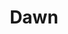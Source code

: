 ---
layout: product
product_id: 1491335282750
id: 1491335282750
title: Dawn
body_html: >-
  <p>Taken in Alberta during the Summer of 2018.</p>

  <p>The smoky atmosphere partially due to fog and partially due to the rampant forest fire season, caused these beautiful morning sun rays to stop us in our tracks.</p>

  <p> </p>
vendor: Connell McCarthy
product_type: Posters, Prints, & Visual Artwork
created_at: 2018-10-13T20:42:44-04:00
handle: dawn
updated_at: 2022-06-27T13:52:01-04:00
published_at: 2018-08-22T19:38:24-04:00
template_suffix: ""
status: active
published_scope: global
tags: Batch 02, fog, foggy, forest, Print, sunrise, Trees
admin_graphql_api_id: gid://shopify/Product/1491335282750
variants:
  - id: 39576977702974
    product_id: 1491335282750
    title: 8x10" / Full Colour
    price: "35.00"
    sku: CM-PP-B2-02-XXS-FC
    position: 1
    inventory_policy: continue
    compare_at_price: null
    fulfillment_service: manual
    inventory_management: shopify
    option1: 8x10"
    option2: Full Colour
    option3: null
    created_at: 2021-09-01T10:19:55-04:00
    updated_at: 2022-02-07T15:31:51-05:00
    taxable: true
    barcode: ""
    grams: 208
    image_id: 6203571994686
    weight: 0.208
    weight_unit: kg
    inventory_item_id: 41671418347582
    inventory_quantity: 100
    old_inventory_quantity: 100
    requires_shipping: true
    admin_graphql_api_id: gid://shopify/ProductVariant/39576977702974
  - id: 39576977735742
    product_id: 1491335282750
    title: 8x10" / Black & White
    price: "35.00"
    sku: CM-PP-B2-02-XXS-BW
    position: 2
    inventory_policy: continue
    compare_at_price: null
    fulfillment_service: manual
    inventory_management: shopify
    option1: 8x10"
    option2: Black & White
    option3: null
    created_at: 2021-09-01T10:19:55-04:00
    updated_at: 2022-02-07T15:31:50-05:00
    taxable: true
    barcode: ""
    grams: 208
    image_id: 6203571863614
    weight: 0.208
    weight_unit: kg
    inventory_item_id: 41671418380350
    inventory_quantity: 100
    old_inventory_quantity: 100
    requires_shipping: true
    admin_graphql_api_id: gid://shopify/ProductVariant/39576977735742
  - id: 39576977768510
    product_id: 1491335282750
    title: 8.5x11" / Full Colour
    price: "35.00"
    sku: CM-PP-B2-02-XS-FC
    position: 3
    inventory_policy: continue
    compare_at_price: null
    fulfillment_service: manual
    inventory_management: shopify
    option1: 8.5x11"
    option2: Full Colour
    option3: null
    created_at: 2021-09-01T10:19:55-04:00
    updated_at: 2022-02-07T15:31:51-05:00
    taxable: true
    barcode: ""
    grams: 208
    image_id: 6203571994686
    weight: 0.208
    weight_unit: kg
    inventory_item_id: 41671418413118
    inventory_quantity: 100
    old_inventory_quantity: 100
    requires_shipping: true
    admin_graphql_api_id: gid://shopify/ProductVariant/39576977768510
  - id: 39576977801278
    product_id: 1491335282750
    title: 8.5x11" / Black & White
    price: "35.00"
    sku: CM-PP-B2-02-XS-BW
    position: 4
    inventory_policy: continue
    compare_at_price: null
    fulfillment_service: manual
    inventory_management: shopify
    option1: 8.5x11"
    option2: Black & White
    option3: null
    created_at: 2021-09-01T10:19:55-04:00
    updated_at: 2022-02-07T15:31:51-05:00
    taxable: true
    barcode: ""
    grams: 208
    image_id: 6203571863614
    weight: 0.208
    weight_unit: kg
    inventory_item_id: 41671418445886
    inventory_quantity: 100
    old_inventory_quantity: 100
    requires_shipping: true
    admin_graphql_api_id: gid://shopify/ProductVariant/39576977801278
  - id: 39576977834046
    product_id: 1491335282750
    title: 13x19" / Full Colour
    price: "40.00"
    sku: CM-PP-B2-02-S-FC
    position: 5
    inventory_policy: continue
    compare_at_price: null
    fulfillment_service: manual
    inventory_management: shopify
    option1: 13x19"
    option2: Full Colour
    option3: null
    created_at: 2021-09-01T10:19:55-04:00
    updated_at: 2022-02-07T15:31:55-05:00
    taxable: true
    barcode: ""
    grams: 208
    image_id: 6203571994686
    weight: 0.208
    weight_unit: kg
    inventory_item_id: 41671418478654
    inventory_quantity: 100
    old_inventory_quantity: 100
    requires_shipping: true
    admin_graphql_api_id: gid://shopify/ProductVariant/39576977834046
  - id: 39576977866814
    product_id: 1491335282750
    title: 13x19" / Black & White
    price: "40.00"
    sku: CM-PP-B2-02-S-BW
    position: 6
    inventory_policy: continue
    compare_at_price: null
    fulfillment_service: manual
    inventory_management: shopify
    option1: 13x19"
    option2: Black & White
    option3: null
    created_at: 2021-09-01T10:19:55-04:00
    updated_at: 2022-02-07T15:31:55-05:00
    taxable: true
    barcode: ""
    grams: 208
    image_id: 6203571863614
    weight: 0.208
    weight_unit: kg
    inventory_item_id: 41671418511422
    inventory_quantity: 100
    old_inventory_quantity: 100
    requires_shipping: true
    admin_graphql_api_id: gid://shopify/ProductVariant/39576977866814
  - id: 39576977899582
    product_id: 1491335282750
    title: 16x20" / Full Colour
    price: "50.00"
    sku: CM-PP-B2-02-M-FC
    position: 7
    inventory_policy: continue
    compare_at_price: null
    fulfillment_service: manual
    inventory_management: shopify
    option1: 16x20"
    option2: Full Colour
    option3: null
    created_at: 2021-09-01T10:19:55-04:00
    updated_at: 2022-02-07T15:32:00-05:00
    taxable: true
    barcode: ""
    grams: 208
    image_id: 6203571994686
    weight: 0.208
    weight_unit: kg
    inventory_item_id: 41671418544190
    inventory_quantity: 100
    old_inventory_quantity: 100
    requires_shipping: true
    admin_graphql_api_id: gid://shopify/ProductVariant/39576977899582
  - id: 39576977932350
    product_id: 1491335282750
    title: 16x20" / Black & White
    price: "50.00"
    sku: CM-PP-B2-02-M-BW
    position: 8
    inventory_policy: continue
    compare_at_price: null
    fulfillment_service: manual
    inventory_management: shopify
    option1: 16x20"
    option2: Black & White
    option3: null
    created_at: 2021-09-01T10:19:55-04:00
    updated_at: 2022-02-07T15:31:55-05:00
    taxable: true
    barcode: ""
    grams: 208
    image_id: 6203571863614
    weight: 0.208
    weight_unit: kg
    inventory_item_id: 41671418576958
    inventory_quantity: 100
    old_inventory_quantity: 100
    requires_shipping: true
    admin_graphql_api_id: gid://shopify/ProductVariant/39576977932350
  - id: 39576977965118
    product_id: 1491335282750
    title: 20x24" / Full Colour
    price: "60.00"
    sku: CM-PP-B2-02-L-FC
    position: 9
    inventory_policy: continue
    compare_at_price: null
    fulfillment_service: manual
    inventory_management: shopify
    option1: 20x24"
    option2: Full Colour
    option3: null
    created_at: 2021-09-01T10:19:55-04:00
    updated_at: 2022-02-07T15:31:55-05:00
    taxable: true
    barcode: ""
    grams: 208
    image_id: 6203571994686
    weight: 0.208
    weight_unit: kg
    inventory_item_id: 41671418609726
    inventory_quantity: 100
    old_inventory_quantity: 100
    requires_shipping: true
    admin_graphql_api_id: gid://shopify/ProductVariant/39576977965118
  - id: 39576977997886
    product_id: 1491335282750
    title: 20x24" / Black & White
    price: "60.00"
    sku: CM-PP-B2-02-L-BW
    position: 10
    inventory_policy: continue
    compare_at_price: null
    fulfillment_service: manual
    inventory_management: shopify
    option1: 20x24"
    option2: Black & White
    option3: null
    created_at: 2021-09-01T10:19:55-04:00
    updated_at: 2022-02-07T15:32:00-05:00
    taxable: true
    barcode: ""
    grams: 208
    image_id: 6203571863614
    weight: 0.208
    weight_unit: kg
    inventory_item_id: 41671418642494
    inventory_quantity: 100
    old_inventory_quantity: 100
    requires_shipping: true
    admin_graphql_api_id: gid://shopify/ProductVariant/39576977997886
  - id: 39576978030654
    product_id: 1491335282750
    title: 20x30" / Full Colour
    price: "70.00"
    sku: CM-PP-B2-02-XL-FC
    position: 11
    inventory_policy: continue
    compare_at_price: null
    fulfillment_service: manual
    inventory_management: shopify
    option1: 20x30"
    option2: Full Colour
    option3: null
    created_at: 2021-09-01T10:19:55-04:00
    updated_at: 2022-02-07T15:32:00-05:00
    taxable: true
    barcode: ""
    grams: 208
    image_id: 6203571994686
    weight: 0.208
    weight_unit: kg
    inventory_item_id: 41671418675262
    inventory_quantity: 100
    old_inventory_quantity: 100
    requires_shipping: true
    admin_graphql_api_id: gid://shopify/ProductVariant/39576978030654
  - id: 39576978063422
    product_id: 1491335282750
    title: 20x30" / Black & White
    price: "70.00"
    sku: CM-PP-B2-02-XL-BW
    position: 12
    inventory_policy: continue
    compare_at_price: null
    fulfillment_service: manual
    inventory_management: shopify
    option1: 20x30"
    option2: Black & White
    option3: null
    created_at: 2021-09-01T10:19:55-04:00
    updated_at: 2022-02-07T15:32:00-05:00
    taxable: true
    barcode: ""
    grams: 208
    image_id: 6203571863614
    weight: 0.208
    weight_unit: kg
    inventory_item_id: 41671418708030
    inventory_quantity: 100
    old_inventory_quantity: 100
    requires_shipping: true
    admin_graphql_api_id: gid://shopify/ProductVariant/39576978063422
  - id: 39576978096190
    product_id: 1491335282750
    title: 24x36" / Full Colour
    price: "90.00"
    sku: CM-PP-B2-02-XXL-FC
    position: 13
    inventory_policy: continue
    compare_at_price: null
    fulfillment_service: manual
    inventory_management: shopify
    option1: 24x36"
    option2: Full Colour
    option3: null
    created_at: 2021-09-01T10:19:55-04:00
    updated_at: 2022-02-07T15:32:01-05:00
    taxable: true
    barcode: ""
    grams: 208
    image_id: 6203571994686
    weight: 0.208
    weight_unit: kg
    inventory_item_id: 41671418740798
    inventory_quantity: 100
    old_inventory_quantity: 100
    requires_shipping: true
    admin_graphql_api_id: gid://shopify/ProductVariant/39576978096190
  - id: 39576978128958
    product_id: 1491335282750
    title: 24x36" / Black & White
    price: "90.00"
    sku: CM-PP-B2-02-XXL-BW
    position: 14
    inventory_policy: continue
    compare_at_price: null
    fulfillment_service: manual
    inventory_management: shopify
    option1: 24x36"
    option2: Black & White
    option3: null
    created_at: 2021-09-01T10:19:55-04:00
    updated_at: 2022-02-07T19:40:26-05:00
    taxable: true
    barcode: ""
    grams: 208
    image_id: 6203571863614
    weight: 0.208
    weight_unit: kg
    inventory_item_id: 41671418773566
    inventory_quantity: 100
    old_inventory_quantity: 100
    requires_shipping: true
    admin_graphql_api_id: gid://shopify/ProductVariant/39576978128958
  - id: 39576978161726
    product_id: 1491335282750
    title: 30x40" / Full Colour
    price: "100.00"
    sku: CM-PP-B2-02-XXXL-FC
    position: 15
    inventory_policy: continue
    compare_at_price: null
    fulfillment_service: manual
    inventory_management: shopify
    option1: 30x40"
    option2: Full Colour
    option3: null
    created_at: 2021-09-01T10:19:55-04:00
    updated_at: 2022-02-07T15:32:00-05:00
    taxable: true
    barcode: ""
    grams: 208
    image_id: 6203571994686
    weight: 0.208
    weight_unit: kg
    inventory_item_id: 41671418806334
    inventory_quantity: 100
    old_inventory_quantity: 100
    requires_shipping: true
    admin_graphql_api_id: gid://shopify/ProductVariant/39576978161726
  - id: 39576978194494
    product_id: 1491335282750
    title: 30x40" / Black & White
    price: "100.00"
    sku: CM-PP-B2-02-XXXL-BW
    position: 16
    inventory_policy: continue
    compare_at_price: null
    fulfillment_service: manual
    inventory_management: shopify
    option1: 30x40"
    option2: Black & White
    option3: null
    created_at: 2021-09-01T10:19:55-04:00
    updated_at: 2022-02-07T15:32:01-05:00
    taxable: true
    barcode: ""
    grams: 208
    image_id: 6203571863614
    weight: 0.208
    weight_unit: kg
    inventory_item_id: 41671418839102
    inventory_quantity: 100
    old_inventory_quantity: 100
    requires_shipping: true
    admin_graphql_api_id: gid://shopify/ProductVariant/39576978194494
options:
  - id: 2045786652734
    product_id: 1491335282750
    name: Size
    position: 1
    values:
      - 8x10"
      - 8.5x11"
      - 13x19"
      - 16x20"
      - 20x24"
      - 20x30"
      - 24x36"
      - 30x40"
  - id: 8589703774270
    product_id: 1491335282750
    name: Color
    position: 2
    values:
      - Full Colour
      - Black & White
images:
  - id: 6203571994686
    product_id: 1491335282750
    position: 1
    created_at: 2019-03-05T10:57:24-05:00
    updated_at: 2021-05-04T17:36:31-04:00
    alt: null
    width: 1000
    height: 1500
    src: https://cdn.shopify.com/s/files/1/1624/2355/products/Print-Shot---Dark-Background-_Dawn-2019.jpg?v=1620164191
    variant_ids:
      - 39576977702974
      - 39576977768510
      - 39576977834046
      - 39576977899582
      - 39576977965118
      - 39576978030654
      - 39576978096190
      - 39576978161726
    admin_graphql_api_id: gid://shopify/ProductImage/6203571994686
  - id: 6203571863614
    product_id: 1491335282750
    position: 2
    created_at: 2019-03-05T10:57:23-05:00
    updated_at: 2021-05-04T17:36:31-04:00
    alt: null
    width: 1000
    height: 1500
    src: https://cdn.shopify.com/s/files/1/1624/2355/products/Print-Shot---Dark-Background-_Dawn-2019_-B_W.jpg?v=1620164191
    variant_ids:
      - 39576977735742
      - 39576977801278
      - 39576977866814
      - 39576977932350
      - 39576977997886
      - 39576978063422
      - 39576978128958
      - 39576978194494
    admin_graphql_api_id: gid://shopify/ProductImage/6203571863614
  - id: 28229588877374
    product_id: 1491335282750
    position: 3
    created_at: 2021-05-04T17:36:39-04:00
    updated_at: 2021-05-04T17:36:39-04:00
    alt: null
    width: 2000
    height: 1800
    src: https://cdn.shopify.com/s/files/1/1624/2355/products/PAR_02_0001_ab105881-4839-478a-9e4d-72eab55a0259.png?v=1620164199
    variant_ids: []
    admin_graphql_api_id: gid://shopify/ProductImage/28229588877374
image:
  id: 6203571994686
  product_id: 1491335282750
  position: 1
  created_at: 2019-03-05T10:57:24-05:00
  updated_at: 2021-05-04T17:36:31-04:00
  alt: null
  width: 1000
  height: 1500
  src: https://cdn.shopify.com/s/files/1/1624/2355/products/Print-Shot---Dark-Background-_Dawn-2019.jpg?v=1620164191
  variant_ids:
    - 39576977702974
    - 39576977768510
    - 39576977834046
    - 39576977899582
    - 39576977965118
    - 39576978030654
    - 39576978096190
    - 39576978161726
  admin_graphql_api_id: gid://shopify/ProductImage/6203571994686

---